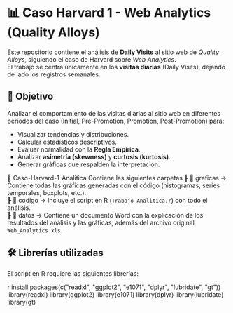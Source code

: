 # 📊 Caso Harvard 1 - Web Analytics (Quality Alloys)

Este repositorio contiene el análisis de **Daily Visits** al sitio web de *Quality Alloys*, siguiendo el caso de Harvard sobre *Web Analytics*.  
El trabajo se centra únicamente en los **visitas diarias** (Daily Visits), dejando de lado los registros semanales.

## 🎯 Objetivo

Analizar el comportamiento de las visitas diarias al sitio web en diferentes períodos del caso (Initial, Pre-Promotion, Promotion, Post-Promotion) para:

- Visualizar tendencias y distribuciones.
- Calcular estadísticos descriptivos.
- Evaluar normalidad con la **Regla Empírica**.
- Analizar **asimetría (skewness)** y **curtosis (kurtosis)**.
- Generar gráficas que respalden la interpretación.

📂 Caso-Harvard-1-Analitica Contiene las siguientes carpetas
 ┣ 📁 graficas → Contiene todas las gráficas generadas con el código (histogramas, series temporales, boxplots, etc.).  
 ┣ 📁 codigo   → Incluye el script en R (`Trabajo Analitica.r`) con todo el análisis.  
 ┣ 📁 datos    → Contiene un documento Word con la explicación de los resultados del análisis y las gráficas, además del archivo original `Web_Analytics.xls`.  


## 🛠️ Librerías utilizadas

El script en R requiere las siguientes librerías:

r
install.packages(c("readxl", "ggplot2", "e1071", "dplyr", "lubridate", "gt"))
library(readxl)
library(ggplot2)
library(e1071)
library(dplyr)
library(lubridate)
library(gt)

